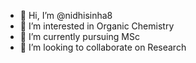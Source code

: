 - 👋 Hi, I’m @nidhisinha8
- 👀 I’m interested in Organic Chemistry
- 🌱 I’m currently pursuing MSc
- 💞️ I’m looking to collaborate on Research
<!--
- 📫 How to reach me through LinkedIn Account
-->
<!---
nidhisinha8/nidhisinha8 is a ✨ special ✨ repository because its `README.md` (this file) appears on your GitHub profile.
You can click the Preview link to take a look at your changes.
--->
